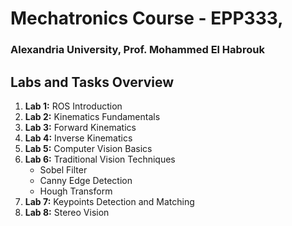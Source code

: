 # Mechatronics Course - EPP333,
### Alexandria University,  Prof. Mohammed El Habrouk

## Labs and Tasks Overview

1. **Lab 1:** ROS Introduction
2. **Lab 2:** Kinematics Fundamentals
3. **Lab 3:** Forward Kinematics
4. **Lab 4:** Inverse Kinematics
5. **Lab 5:** Computer Vision Basics
6. **Lab 6:** Traditional Vision Techniques
   - Sobel Filter
   - Canny Edge Detection
   - Hough Transform
7. **Lab 7:** Keypoints Detection and Matching
8. **Lab 8:** Stereo Vision
